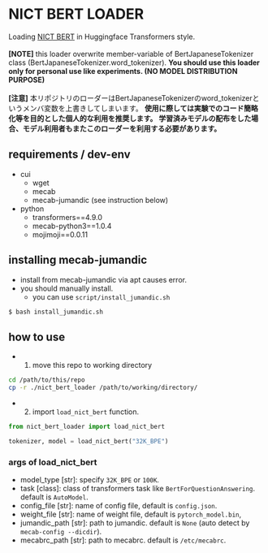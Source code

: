 # NICT BERT LOADER
Loading [NICT BERT](https://alaginrc.nict.go.jp/nict-bert/index.html) in Huggingface Transformers style. <br><br>
<b>[NOTE]</b> this loader overwrite member-variable of BertJapaneseTokenizer class (BertJapaneseTokenizer.word_tokenizer).
<b>You should use this loader only for personal use like experiments. (NO MODEL DISTRIBUTION PURPOSE)</b><br><br>
<b>[注意]</b> 本リポジトリのローダーはBertJapaneseTokenizerのword_tokenizerというメンバ変数を上書きしてしまいます。
<b>使用に際しては実験でのコード簡略化等を目的とした個人的な利用を推奨します。
学習済みモデルの配布をした場合、モデル利用者もまたこのローダーを利用する必要があります。</b>

## requirements / dev-env
- cui
    - wget
    - mecab
    - mecab-jumandic (see instruction below)
- python
    - transformers==4.9.0
    - mecab-python3==1.0.4
    - mojimoji==0.0.11

## installing mecab-jumandic
- install from mecab-jumandic via apt causes error.
- you should manually install.
    - you can use `script/install_jumandic.sh`

```bash
$ bash install_jumandic.sh
```

## how to use
- 1) move this repo to working directory

```bash
cd /path/to/this/repo
cp -r ./nict_bert_loader /path/to/working/directory/
```

- 2) import `load_nict_bert` function.

```python
from nict_bert_loader import load_nict_bert

tokenizer, model = load_nict_bert("32K_BPE")
```

### args of load_nict_bert
- model_type [str]: specify `32K_BPE` or `100K`.
- task [class]: class of transformers task like `BertForQuestionAnswering`. default is `AutoModel`.
- config_file [str]: name of config file, default is `config.json`. 
- weight_file [str]: name of weight file, default is `pytorch_model.bin`, 
- jumandic_path [str]: path to jumandic. default is `None` (auto detect by `mecab-config --dicdir`). 
- mecabrc_path [str]: path to mecabrc. default is `/etc/mecabrc`.